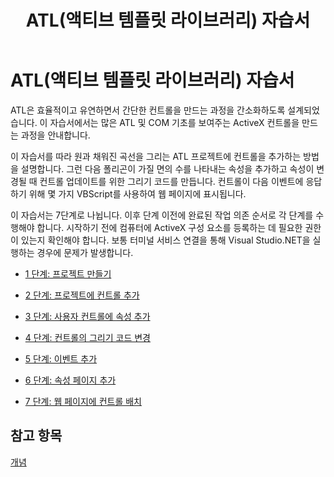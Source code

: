 ﻿---
title: ATL(액티브 템플릿 라이브러리) 자습서
ms.custom: get-started-article
ms.date: 11/04/2016
helpviewer_keywords:
- ATL projects, tutorials
- controls [ATL], tutorials
- ATL tutorial
- tutorials [ATL]
- ATL, tutorials
ms.assetid: f921a121-09c8-4812-9317-e15b2f1471fa
ms.openlocfilehash: b4a47cd22026663acb1cade6f2b4c098c4887965
ms.sourcegitcommit: 6052185696adca270bc9bdbec45a626dd89cdcdd
ms.translationtype: MT
ms.contentlocale: ko-KR
ms.lasthandoff: 10/31/2018
ms.locfileid: "50570575"
---
# <a name="active-template-library-atl-tutorial"></a>ATL(액티브 템플릿 라이브러리) 자습서

ATL은 효율적이고 유연하면서 간단한 컨트롤을 만드는 과정을 간소화하도록 설계되었습니다. 이 자습서에서는 많은 ATL 및 COM 기초를 보여주는 ActiveX 컨트롤을 만드는 과정을 안내합니다.

이 자습서를 따라 원과 채워진 곡선을 그리는 ATL 프로젝트에 컨트롤을 추가하는 방법을 설명합니다. 그런 다음 폴리곤이 가질 면의 수를 나타내는 속성을 추가하고 속성이 변경될 때 컨트롤 업데이트를 위한 그리기 코드를 만듭니다. 컨트롤이 다음 이벤트에 응답하기 위해 몇 가지 VBScript를 사용하여 웹 페이지에 표시됩니다. 

이 자습서는 7단계로 나뉩니다. 이후 단계 이전에 완료된 작업 의존 순서로 각 단계를 수행해야 합니다.  시작하기 전에 컴퓨터에 ActiveX 구성 요소를 등록하는 데 필요한 권한이 있는지 확인해야 합니다. 보통 터미널 서비스 연결을 통해 Visual Studio.NET을 실행하는 경우에 문제가 발생합니다.

- [1 단계: 프로젝트 만들기](../atl/creating-the-project-atl-tutorial-part-1.md)

- [2 단계: 프로젝트에 컨트롤 추가](../atl/adding-a-control-atl-tutorial-part-2.md)

- [3 단계: 사용자 컨트롤에 속성 추가](../atl/adding-a-property-to-the-control-atl-tutorial-part-3.md)

- [4 단계: 컨트롤의 그리기 코드 변경](../atl/changing-the-drawing-code-atl-tutorial-part-4.md)

- [5 단계: 이벤트 추가](../atl/adding-an-event-atl-tutorial-part-5.md)

- [6 단계: 속성 페이지 추가](../atl/adding-a-property-page-atl-tutorial-part-6.md)

- [7 단계: 웹 페이지에 컨트롤 배치](../atl/putting-the-control-on-a-web-page-atl-tutorial-part-7.md)

## <a name="see-also"></a>참고 항목

[개념](../atl/active-template-library-atl-concepts.md)

